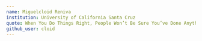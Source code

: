 ```yaml
---
name: Miguelcloid Reniva
institution: University of California Santa Cruz
quote: When You Do Things Right, People Won’t Be Sure You’ve Done Anything at All
github_user: cloid
---
```

